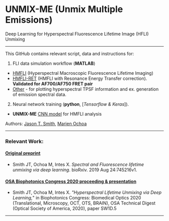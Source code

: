 # UNMIX-ME (Unmix Multiple Emissions)
Deep Learning for Hyperspectral Fluorescence Lifetime Image (HFLI) Unmixing

--------------------------------------------------------------

This GitHub contains relevant script, data and instructions for:
1. FLI data simulation workflow (**MATLAB**)

  * [HMFLI](https://github.com/jasontsmith2718/UNMIX-ME/tree/master/dataSimulation/twoSpectraFourLifetime) (Hyperspectral Macroscopic Fluorescence Lifetime Imaging)
  * [HMFLI-RET](https://github.com/jasontsmith2718/UNMIX-ME/tree/master/dataSimulation/FRET) (HMFLI with Resonance Energy Transfer correction). **Validated for AF700/AF750 FRET pair**
  * [Other](https://github.com/jasontsmith2718/UNMIX-ME/blob/master/miscellaneous.m) - for plotting hyperspectral TPSF information and ex. generation of emission spectral data.

2. Neural network training (**python**, [_Tensorflow & Keras_]).

  * **UNMIX-ME** [CNN model](https://github.com/jasontsmith2718/UNMIX-ME/tree/master/UNMIX-ME_CNN) for HMFLI analysis

Authors: [Jason T. Smith](https://www.researchgate.net/profile/Jason_Smith96), [Marien Ochoa](https://scholar.google.com/citations?user=CiT-IycAAAAJ&hl=es)

--------------------------------------------------------------

### Relevant Work:

#### [Original preprint](https://www.biorxiv.org/content/10.1101/745216v2)
- Smith JT, Ochoa M, Intes X. _Spectral and Fluorescence lifetime unmixing via deep learning_. bioRxiv. 2019 Aug 24:745216v1.

#### [OSA Biophotonics Congress 2020 proceeding & presentation](https://www.osapublishing.org/abstract.cfm?uri=OTS-2020-SW1D.5)
- Smith JT, Ochoa M, Intes X. _"Hyperspectral Lifetime Unmixing via Deep Learning,_" in Biophotonics Congress: Biomedical Optics 2020 (Translational, Microscopy, OCT, OTS, BRAIN), OSA Technical Digest (Optical Society of America, 2020), paper SW1D.5

--------------------------------------------------------------

